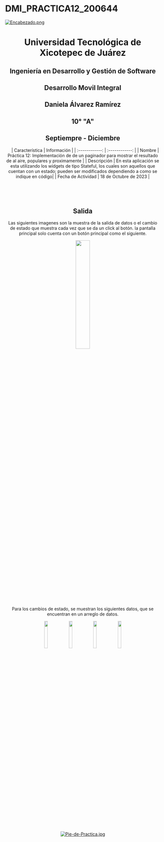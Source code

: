 # DMI_PRACTICA12_200644

[![Encabezado.png](https://i.postimg.cc/PJKtvHNC/Encabezado.png)](https://postimg.cc/K3kXCdPb)

<div align="center">
  
# Universidad Tecnológica de Xicotepec de Juárez

## Ingeniería en Desarrollo y Gestión de Software

## Desarrollo Movil Integral

## Daniela Álvarez Ramírez
 
## 10° "A"

## Septiempre - Diciembre


&nbsp;
&nbsp;
|  Característica |  Información |
| :------------: | :------------: |
| Nombre  |  Práctica 12: Implementación de de un paginador para mostrar el resultado de al aire, populares y proximamente |
| Descripción  |  En esta aplicación se esta utilizando los widgets de tipo Stateful, los cuales son aquellos que cuentan con un estado; pueden ser modificados dependiendo a como se indique en código|
|  Fecha de Actividad  |  18 de Octubre de 2023  |

&nbsp;
&nbsp;

&nbsp;
&nbsp;

## Salida

Las siguientes imagenes son la muestra de la salida de datos o el cambio de estado que muestra cada vez que se da un click al botón. la pantalla principal solo cuenta con un botón principal como el siguiente.
<p align="center">
<img src="https://github.com/Daniela06112002/DMI_PRACTICA6_200644/blob/main/screenshots/uno.jpg" width="30%"/>
</p>

Para los cambios de estado, se muestran los siguientes datos, que se encuentran en un arreglo de datos.
<p>
<img src="https://github.com/Daniela06112002/DMI_PRACTICA6_200644/blob/main/screenshots/dos.jpg" width="15%"/>
<img src="https://github.com/Daniela06112002/DMI_PRACTICA6_200644/blob/main/screenshots/tres.jpg" width="15%"/>
<img src="https://github.com/Daniela06112002/DMI_PRACTICA6_200644/blob/main/screenshots/cuatro.jpg" width="15%"/>
<img src="https://github.com/Daniela06112002/DMI_PRACTICA6_200644/blob/main/screenshots/cinco.jpg" width="15%"/>
</p>


<br>
<br>
<br>
<br>

[![Pie-de-Practica.jpg](https://i.postimg.cc/MKKZ2nrV/Pie-de-Practica.jpg)](https://postimg.cc/WtCc01V1)
